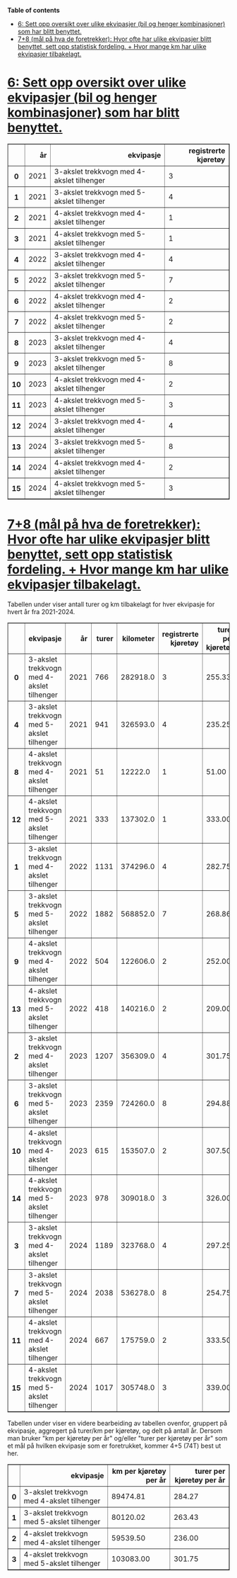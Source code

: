 **Table of contents**<a id='toc0_'></a>    
- [6: Sett opp oversikt over ulike ekvipasjer (bil og henger kombinasjoner) som har blitt benyttet.](#toc1_)    
- [7+8 (mål på hva de foretrekker): Hvor ofte har ulike ekvipasjer blitt benyttet, sett opp statistisk fordeling. + Hvor mange km har ulike ekvipasjer tilbakelagt.](#toc2_)    

<!-- vscode-jupyter-toc-config
	numbering=false
	anchor=true
	flat=false
	minLevel=1
	maxLevel=6
	/vscode-jupyter-toc-config -->
<!-- THIS CELL WILL BE REPLACED ON TOC UPDATE. DO NOT WRITE YOUR TEXT IN THIS CELL -->

# <a id='toc1_'></a>[6: Sett opp oversikt over ulike ekvipasjer (bil og henger kombinasjoner) som har blitt benyttet.](#toc0_)




<div>
<style scoped>

</style>
<table border="1" class="dataframe">
  <thead>
    <tr style="text-align: right;">
      <th></th>
      <th>år</th>
      <th>ekvipasje</th>
      <th>registrerte kjøretøy</th>
    </tr>
  </thead>
  <tbody>
    <tr>
      <th>0</th>
      <td>2021</td>
      <td>3-akslet trekkvogn med 4-akslet tilhenger</td>
      <td>3</td>
    </tr>
    <tr>
      <th>1</th>
      <td>2021</td>
      <td>3-akslet trekkvogn med 5-akslet tilhenger</td>
      <td>4</td>
    </tr>
    <tr>
      <th>2</th>
      <td>2021</td>
      <td>4-akslet trekkvogn med 4-akslet tilhenger</td>
      <td>1</td>
    </tr>
    <tr>
      <th>3</th>
      <td>2021</td>
      <td>4-akslet trekkvogn med 5-akslet tilhenger</td>
      <td>1</td>
    </tr>
    <tr>
      <th>4</th>
      <td>2022</td>
      <td>3-akslet trekkvogn med 4-akslet tilhenger</td>
      <td>4</td>
    </tr>
    <tr>
      <th>5</th>
      <td>2022</td>
      <td>3-akslet trekkvogn med 5-akslet tilhenger</td>
      <td>7</td>
    </tr>
    <tr>
      <th>6</th>
      <td>2022</td>
      <td>4-akslet trekkvogn med 4-akslet tilhenger</td>
      <td>2</td>
    </tr>
    <tr>
      <th>7</th>
      <td>2022</td>
      <td>4-akslet trekkvogn med 5-akslet tilhenger</td>
      <td>2</td>
    </tr>
    <tr>
      <th>8</th>
      <td>2023</td>
      <td>3-akslet trekkvogn med 4-akslet tilhenger</td>
      <td>4</td>
    </tr>
    <tr>
      <th>9</th>
      <td>2023</td>
      <td>3-akslet trekkvogn med 5-akslet tilhenger</td>
      <td>8</td>
    </tr>
    <tr>
      <th>10</th>
      <td>2023</td>
      <td>4-akslet trekkvogn med 4-akslet tilhenger</td>
      <td>2</td>
    </tr>
    <tr>
      <th>11</th>
      <td>2023</td>
      <td>4-akslet trekkvogn med 5-akslet tilhenger</td>
      <td>3</td>
    </tr>
    <tr>
      <th>12</th>
      <td>2024</td>
      <td>3-akslet trekkvogn med 4-akslet tilhenger</td>
      <td>4</td>
    </tr>
    <tr>
      <th>13</th>
      <td>2024</td>
      <td>3-akslet trekkvogn med 5-akslet tilhenger</td>
      <td>8</td>
    </tr>
    <tr>
      <th>14</th>
      <td>2024</td>
      <td>4-akslet trekkvogn med 4-akslet tilhenger</td>
      <td>2</td>
    </tr>
    <tr>
      <th>15</th>
      <td>2024</td>
      <td>4-akslet trekkvogn med 5-akslet tilhenger</td>
      <td>3</td>
    </tr>
  </tbody>
</table>
</div>



# <a id='toc2_'></a>[7+8 (mål på hva de foretrekker): Hvor ofte har ulike ekvipasjer blitt benyttet, sett opp statistisk fordeling. + Hvor mange km har ulike ekvipasjer tilbakelagt.](#toc0_)

Tabellen under viser antall turer og km tilbakelagt for hver ekvipasje for hvert år fra 2021-2024.




<div>
<style scoped>

</style>
<table border="1" class="dataframe">
  <thead>
    <tr style="text-align: right;">
      <th></th>
      <th>ekvipasje</th>
      <th>år</th>
      <th>turer</th>
      <th>kilometer</th>
      <th>registrerte kjøretøy</th>
      <th>turer per kjøretøy</th>
      <th>km per kjøretøy</th>
    </tr>
  </thead>
  <tbody>
    <tr>
      <th>0</th>
      <td>3-akslet trekkvogn med 4-akslet tilhenger</td>
      <td>2021</td>
      <td>766</td>
      <td>282918.0</td>
      <td>3</td>
      <td>255.33</td>
      <td>94306.00</td>
    </tr>
    <tr>
      <th>4</th>
      <td>3-akslet trekkvogn med 5-akslet tilhenger</td>
      <td>2021</td>
      <td>941</td>
      <td>326593.0</td>
      <td>4</td>
      <td>235.25</td>
      <td>81648.25</td>
    </tr>
    <tr>
      <th>8</th>
      <td>4-akslet trekkvogn med 4-akslet tilhenger</td>
      <td>2021</td>
      <td>51</td>
      <td>12222.0</td>
      <td>1</td>
      <td>51.00</td>
      <td>12222.00</td>
    </tr>
    <tr>
      <th>12</th>
      <td>4-akslet trekkvogn med 5-akslet tilhenger</td>
      <td>2021</td>
      <td>333</td>
      <td>137302.0</td>
      <td>1</td>
      <td>333.00</td>
      <td>137302.00</td>
    </tr>
    <tr>
      <th>1</th>
      <td>3-akslet trekkvogn med 4-akslet tilhenger</td>
      <td>2022</td>
      <td>1131</td>
      <td>374296.0</td>
      <td>4</td>
      <td>282.75</td>
      <td>93574.00</td>
    </tr>
    <tr>
      <th>5</th>
      <td>3-akslet trekkvogn med 5-akslet tilhenger</td>
      <td>2022</td>
      <td>1882</td>
      <td>568852.0</td>
      <td>7</td>
      <td>268.86</td>
      <td>81264.57</td>
    </tr>
    <tr>
      <th>9</th>
      <td>4-akslet trekkvogn med 4-akslet tilhenger</td>
      <td>2022</td>
      <td>504</td>
      <td>122606.0</td>
      <td>2</td>
      <td>252.00</td>
      <td>61303.00</td>
    </tr>
    <tr>
      <th>13</th>
      <td>4-akslet trekkvogn med 5-akslet tilhenger</td>
      <td>2022</td>
      <td>418</td>
      <td>140216.0</td>
      <td>2</td>
      <td>209.00</td>
      <td>70108.00</td>
    </tr>
    <tr>
      <th>2</th>
      <td>3-akslet trekkvogn med 4-akslet tilhenger</td>
      <td>2023</td>
      <td>1207</td>
      <td>356309.0</td>
      <td>4</td>
      <td>301.75</td>
      <td>89077.25</td>
    </tr>
    <tr>
      <th>6</th>
      <td>3-akslet trekkvogn med 5-akslet tilhenger</td>
      <td>2023</td>
      <td>2359</td>
      <td>724260.0</td>
      <td>8</td>
      <td>294.88</td>
      <td>90532.50</td>
    </tr>
    <tr>
      <th>10</th>
      <td>4-akslet trekkvogn med 4-akslet tilhenger</td>
      <td>2023</td>
      <td>615</td>
      <td>153507.0</td>
      <td>2</td>
      <td>307.50</td>
      <td>76753.50</td>
    </tr>
    <tr>
      <th>14</th>
      <td>4-akslet trekkvogn med 5-akslet tilhenger</td>
      <td>2023</td>
      <td>978</td>
      <td>309018.0</td>
      <td>3</td>
      <td>326.00</td>
      <td>103006.00</td>
    </tr>
    <tr>
      <th>3</th>
      <td>3-akslet trekkvogn med 4-akslet tilhenger</td>
      <td>2024</td>
      <td>1189</td>
      <td>323768.0</td>
      <td>4</td>
      <td>297.25</td>
      <td>80942.00</td>
    </tr>
    <tr>
      <th>7</th>
      <td>3-akslet trekkvogn med 5-akslet tilhenger</td>
      <td>2024</td>
      <td>2038</td>
      <td>536278.0</td>
      <td>8</td>
      <td>254.75</td>
      <td>67034.75</td>
    </tr>
    <tr>
      <th>11</th>
      <td>4-akslet trekkvogn med 4-akslet tilhenger</td>
      <td>2024</td>
      <td>667</td>
      <td>175759.0</td>
      <td>2</td>
      <td>333.50</td>
      <td>87879.50</td>
    </tr>
    <tr>
      <th>15</th>
      <td>4-akslet trekkvogn med 5-akslet tilhenger</td>
      <td>2024</td>
      <td>1017</td>
      <td>305748.0</td>
      <td>3</td>
      <td>339.00</td>
      <td>101916.00</td>
    </tr>
  </tbody>
</table>
</div>



Tabellen under viser en videre bearbeiding av tabellen ovenfor, gruppert på ekvipasje, aggregert på turer/km per kjøretøy, og delt på antall år.
Dersom man bruker "km per kjøretøy per år" og/eller "turer per kjøretøy per år" som et mål på hvilken ekvipasje som er foretrukket, kommer 4+5 (74T) best ut her.




<div>
<style scoped>

</style>
<table border="1" class="dataframe">
  <thead>
    <tr style="text-align: right;">
      <th></th>
      <th>ekvipasje</th>
      <th>km per kjøretøy per år</th>
      <th>turer per kjøretøy per år</th>
    </tr>
  </thead>
  <tbody>
    <tr>
      <th>0</th>
      <td>3-akslet trekkvogn med 4-akslet tilhenger</td>
      <td>89474.81</td>
      <td>284.27</td>
    </tr>
    <tr>
      <th>1</th>
      <td>3-akslet trekkvogn med 5-akslet tilhenger</td>
      <td>80120.02</td>
      <td>263.43</td>
    </tr>
    <tr>
      <th>2</th>
      <td>4-akslet trekkvogn med 4-akslet tilhenger</td>
      <td>59539.50</td>
      <td>236.00</td>
    </tr>
    <tr>
      <th>3</th>
      <td>4-akslet trekkvogn med 5-akslet tilhenger</td>
      <td>103083.00</td>
      <td>301.75</td>
    </tr>
  </tbody>
</table>
</div>


